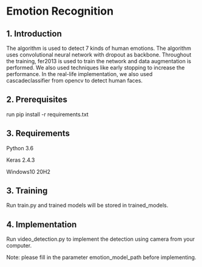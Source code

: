 # Emotion Recognition

## 1. Introduction

The algorithm is used to detect 7 kinds of human emotions. The algorithm uses convolutional neural network with dropout as backbone. Throughout the training, fer2013 is used to train the network and data augmentation is performed. We also used techniques like early stopping to increase the performance. In the real-life implementation, we also used cascadeclassifier from opencv to detect human faces.

## 2. Prerequisites

run pip install -r requirements.txt

## 3. Requirements

Python 3.6

Keras 2.4.3

Windows10 20H2

## 3. Training

Run train.py and trained models will be stored in trained_models.

## 4. Implementation

Run video_detection.py to implement the detection using camera from your computer.

Note: please fill in the parameter emotion_model_path before implementing.